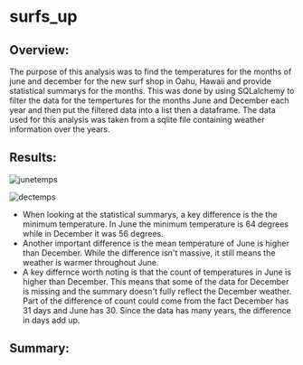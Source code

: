 # surfs_up

## Overview:

The purpose of this analysis was to find the temperatures for the months of june and december for the new surf shop in Oahu, Hawaii and provide statistical summarys for the months. This was done by using SQLalchemy to filter the data for the tempertures for the months June and December each year and then put the filtered data into a list then a dataframe. The data used for this analysis was taken from a sqlite file containing weather information over the years.

## Results:

![junetemps](https://user-images.githubusercontent.com/107213807/183263326-f757bb5e-d597-446b-8caa-6943d1a87d69.png)

![dectemps](https://user-images.githubusercontent.com/107213807/183263332-6071a342-b240-4dfb-b133-cbab30839b8b.png)


- When looking at the statistical summarys, a key difference is the the minimum temperature. In June the minimum temperature is 64 degrees while in December it was 56 degrees.
- Another important difference is the mean temperature of June is higher than December. While the difference isn't massive, it still means the weather is warmer throughout June.
- A key differnce worth noting is that the count of temperatures in June is higher than December. This means that some of the data for December is missing and the summary doesn't fully reflect the December weather. Part of the difference of count could come from the fact December has 31 days and June has 30. Since the data has many years, the difference in days add up. 

## Summary:

